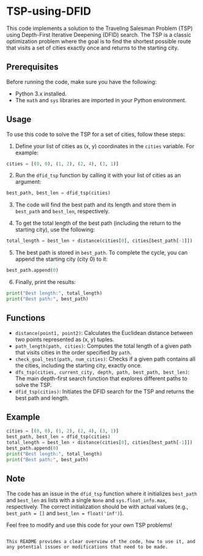 # TSP-using-DFID


This code implements a solution to the Traveling Salesman Problem (TSP) using Depth-First Iterative Deepening (DFID) search. The TSP is a classic optimization problem where the goal is to find the shortest possible route that visits a set of cities exactly once and returns to the starting city.

## Prerequisites

Before running the code, make sure you have the following:

- Python 3.x installed.
- The `math` and `sys` libraries are imported in your Python environment.

## Usage

To use this code to solve the TSP for a set of cities, follow these steps:

1. Define your list of cities as (x, y) coordinates in the `cities` variable. For example:

```python
cities = [(0, 0), (1, 2), (2, 4), (3, 1)]
```

2. Run the `dfid_tsp` function by calling it with your list of cities as an argument:

```python
best_path, best_len = dfid_tsp(cities)
```

3. The code will find the best path and its length and store them in `best_path` and `best_len`, respectively.

4. To get the total length of the best path (including the return to the starting city), use the following:

```python
total_length = best_len + distance(cities[0], cities[best_path[-1]])
```

5. The best path is stored in `best_path`. To complete the cycle, you can append the starting city (city 0) to it:

```python
best_path.append(0)
```

6. Finally, print the results:

```python
print("Best length:", total_length)
print("Best path:", best_path)
```

## Functions

- `distance(point1, point2)`: Calculates the Euclidean distance between two points represented as (x, y) tuples.
- `path_length(path, cities)`: Computes the total length of a given path that visits cities in the order specified by `path`.
- `check_goal_test(path, num_cities)`: Checks if a given path contains all the cities, including the starting city, exactly once.
- `dfs_tsp(cities, current_city, depth, path, best_path, best_len)`: The main depth-first search function that explores different paths to solve the TSP.
- `dfid_tsp(cities)`: Initiates the DFID search for the TSP and returns the best path and length.

## Example

```python
cities = [(0, 0), (1, 2), (2, 4), (3, 1)]
best_path, best_len = dfid_tsp(cities)
total_length = best_len + distance(cities[0], cities[best_path[-1]])
best_path.append(0)
print("Best length:", total_length)
print("Best path:", best_path)
```

## Note

The code has an issue in the `dfid_tsp` function where it initializes `best_path` and `best_len` as lists with a single `None` and `sys.float_info.max`, respectively. The correct initialization should be with actual values (e.g., `best_path = []` and `best_len = float('inf')`).

Feel free to modify and use this code for your own TSP problems!
```

This README provides a clear overview of the code, how to use it, and any potential issues or modifications that need to be made.
